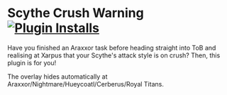# Scythe Crush Warning [![Plugin Installs](http://img.shields.io/endpoint?url=https://api.runelite.net/pluginhub/shields/installs/plugin/scythe-crush-warning)](https://runelite.net/plugin-hub/gtjamesa)

Have you finished an Araxxor task before heading straight into ToB and realising at Xarpus that your Scythe's attack style is on crush? Then, this plugin is for you!

The overlay hides automatically at Araxxor/Nightmare/Hueycoatl/Cerberus/Royal Titans.
